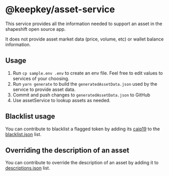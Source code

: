 # @keepkey/asset-service

This service provides all the information needed to support an asset in the shapeshift open source app.

It does not provide asset market data (price, volume, etc) or wallet balance information.

## Usage

1. Run `cp sample.env .env` to create an env file. Feel free to edit values to services of your choosing.
2. Run `yarn generate` to build the `generatedAssetData.json` used by the service to provide asset data.
3. Commit and push changes to `generatedAssetData.json` to GitHub
4. Use assetService to lookup assets as needed.

## Blacklist usage

You can contribute to blacklist a flagged token by adding its [caip19](https://github.com/ChainAgnostic/CAIPs/blob/master/CAIPs/caip-19.md) to the [blacklist.json](https://github.com/shapeshift/lib/blob/main/packages/asset-service/src/generateAssetData/blacklist.json) list.

## Overriding the description of an asset

You can contribute to override the description of an asset by adding it to [descriptions.json](https://github.com/shapeshift/lib/blob/main/packages/asset-service/src/service/descriptions.json) list.
